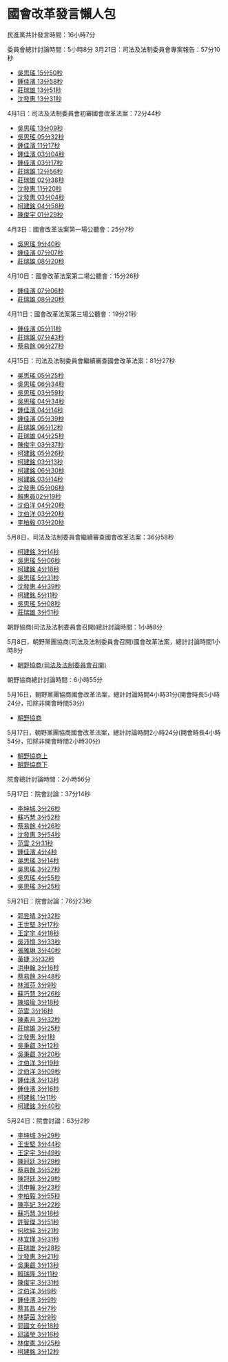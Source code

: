 # 國會改革發言懶人包

民進黨共計發言時間：16小時7分

委員會總計討論時間：5小時8分
3月21日：司法及法制委員會專案報告：57分10秒
- [吳思瑤 15分50秒]( https://ivod.ly.gov.tw/Play/Clip/1M/150234)
- [鍾佳濱 13分58秒]( https://ivod.ly.gov.tw/Play/Clip/1M/150208)
- [莊瑞雄 13分51秒]( https://ivod.ly.gov.tw/Play/Clip/1M/150204)
- [沈發惠 13分31秒]( https://ivod.ly.gov.tw/Play/Clip/1M/150196)

4月1日：司法及法制委員會初審國會改革法案：72分44秒
- [吳思瑤 13分09秒]( https://ivod.ly.gov.tw/Play/Clip/1M/150772)
- [吳思瑤 05分32秒]( https://ivod.ly.gov.tw/Play/Clip/1M/150681)
- [鍾佳濱 11分17秒]( https://ivod.ly.gov.tw/Play/Clip/1M/150758)
- [鍾佳濱 03分04秒]( https://ivod.ly.gov.tw/Play/Clip/1M/150687)
- [鍾佳濱 03分17秒]( https://ivod.ly.gov.tw/Play/Clip/1M/150680)
- [莊瑞雄 12分56秒]( https://ivod.ly.gov.tw/Play/Clip/1M/150737)
- [莊瑞雄 02分38秒]( https://ivod.ly.gov.tw/Play/Clip/1M/150682)
- [沈發惠 11分20秒]( https://ivod.ly.gov.tw/Play/Clip/1M/150723)
- [沈發惠 03分04秒]( https://ivod.ly.gov.tw/Play/Clip/1M/150683)
- [柯建銘 04分58秒]( https://ivod.ly.gov.tw/Play/Clip/1M/150693)
- [陳俊宇 01分29秒]( https://ivod.ly.gov.tw/Play/Clip/1M/150695)

4月3日：國會改革法案第一場公聽會：25分7秒
- [吳思瑤 9分40秒]( https://ivod.ly.gov.tw/Play/Clip/1M/150863)
- [鍾佳濱 07分07秒]( https://ivod.ly.gov.tw/Play/Clip/1M/150872)
- [莊瑞雄 08分20秒]( https://ivod.ly.gov.tw/Play/Clip/1M/150868)

4月10日：國會改革法案第二場公聽會：15分26秒
- [鍾佳濱 07分06秒]( https://ivod.ly.gov.tw/Play/Clip/1M/150981)
- [莊瑞雄 08分20秒]( https://ivod.ly.gov.tw/Play/Clip/1M/150984)

4月11日：國會改革法案第三場公聽會：19分21秒
- [鍾佳濱 05分11秒]( https://ivod.ly.gov.tw/Play/Clip/1M/151032)
- [莊瑞雄 07分43秒]( https://ivod.ly.gov.tw/Play/Clip/1M/151062)
- [蔡易餘 06分27秒]( https://ivod.ly.gov.tw/Play/Clip/1M/151064)

4月15日：司法及法制委員會繼續審查國會改革法案：81分27秒
- [吳思瑤 05分25秒]( https://ivod.ly.gov.tw/Play/Clip/1M/151181)
- [吳思瑤 06分34秒]( https://ivod.ly.gov.tw/Play/Clip/1M/151127)
- [吳思瑤 03分59秒]( https://ivod.ly.gov.tw/Play/Clip/1M/151107)
- [吳思瑤 04分34秒]( https://ivod.ly.gov.tw/Play/Clip/1M/151089)
- [鍾佳濱 04分14秒]( https://ivod.ly.gov.tw/Play/Clip/1M/151085)
- [鍾佳濱 05分39秒]( https://ivod.ly.gov.tw/Play/Clip/1M/151186)
- [莊瑞雄 06分12秒]( https://ivod.ly.gov.tw/Play/Clip/1M/151182)
- [莊瑞雄 04分25秒]( https://ivod.ly.gov.tw/Play/Clip/1M/151091)
- [陳俊宇 03分37秒]( https://ivod.ly.gov.tw/Play/Clip/1M/151090)
- [柯建銘 05分26秒]( https://ivod.ly.gov.tw/Play/Clip/1M/151126)
- [柯建銘 03分13秒]( https://ivod.ly.gov.tw/Play/Clip/1M/151123)
- [柯建銘 06分30秒]( https://ivod.ly.gov.tw/Play/Clip/1M/151098)
- [柯建銘 03分14秒]( https://ivod.ly.gov.tw/Play/Clip/1M/151084)
- [沈發惠 05分06秒]( https://ivod.ly.gov.tw/Play/Clip/1M/151088)
- [賴惠員02分19秒]( https://ivod.ly.gov.tw/Play/Clip/1M/151185)
- [沈伯洋 04分20秒]( https://ivod.ly.gov.tw/Play/Clip/1M/151179)
- [沈伯洋 03分20秒]( https://ivod.ly.gov.tw/Play/Clip/1M/151099)
- [李柏毅 03分20秒]( https://ivod.ly.gov.tw/Play/Clip/1M/151102)

5月8日，司法及法制委員會繼續審查國會改革法案：36分58秒
- [柯建銘 3分14秒](https://ivod.ly.gov.tw/Play/Clip/1M/152251)
- [吳思瑤 5分06秒]( https://ivod.ly.gov.tw/Play/Clip/1M/152252)
- [柯建銘 4分18秒]( https://ivod.ly.gov.tw/Play/Clip/1M/152257)
- [吳思瑤 5分31秒]( https://ivod.ly.gov.tw/Play/Clip/1M/152262)
- [沈發惠 4分39秒]( https://ivod.ly.gov.tw/Play/Clip/1M/152263)
- [柯建銘 5分11秒]( https://ivod.ly.gov.tw/Play/Clip/1M/152271)
- [吳思瑤 5分08秒]( https://ivod.ly.gov.tw/Play/Clip/1M/152298)
- [莊瑞雄 3分51秒]( https://ivod.ly.gov.tw/Play/Clip/1M/152301)

朝野協商(司法及法制委員會召開)總計討論時間：1小時8分

5月8日，朝野黨團協商(司法及法制委員會召開)國會改革法案，總計討論時間1小時8分
- [朝野協商(司法及法制委員會召開)]( https://www.youtube.com/watch?v=zdiJJLU-aSA)

朝野協商總計討論時間：6小時55分

5月16日，朝野黨團協商國會改革法案，總計討論時間4小時31分(開會時長5小時24分，扣除非開會時間53分)
- [朝野協商]( https://ivod.ly.gov.tw/Play/Full/1M/15924)


5月17日，朝野黨團協商國會改革法案，總計討論時間2小時24分(開會時長4小時54分，扣除非開會時間2小時30分)
- [朝野協商上]( https://ivod.ly.gov.tw/Play/Full/1M/15927)
- [朝野協商下]( https://ivod.ly.gov.tw/Play/Full/1M/15928)

院會總計討論時間：2小時56分

5月17日：院會討論：37分14秒
- [李坤城 3分26秒]( https://ivod.ly.gov.tw/Play/Clip/1M/152673)
- [蘇巧慧 3分52秒]( https://ivod.ly.gov.tw/Play/Clip/1M/152672)
- [蔡易餘 4分26秒]( https://ivod.ly.gov.tw/Play/Clip/1M/152671)
- [沈發惠 3分54秒]( https://ivod.ly.gov.tw/Play/Clip/1M/152669)
- [范雲 2分31秒]( https://ivod.ly.gov.tw/Play/Clip/1M/152667)
- [鍾佳濱 4分4秒]( https://ivod.ly.gov.tw/Play/Clip/1M/152663)
- [吳思瑤 3分14秒]( https://ivod.ly.gov.tw/Play/Clip/1M/152670)
- [吳思瑤 3分27秒]( https://ivod.ly.gov.tw/Play/Clip/1M/152668)
- [吳思瑤 4分55秒]( https://ivod.ly.gov.tw/Play/Clip/1M/152665)
- [吳思瑤 3分25秒]( https://ivod.ly.gov.tw/Play/Clip/1M/152664)


5月21日：院會討論：76分23秒
- [郭昱晴 3分32秒]( https://ivod.ly.gov.tw/Play/Clip/1M/152728)
- [王世堅 3分17秒]( https://ivod.ly.gov.tw/Play/Clip/1M/152726)
- [王定宇 4分18秒]( https://ivod.ly.gov.tw/Play/Clip/1M/152725)
- [吳沛憶 3分33秒]( https://ivod.ly.gov.tw/Play/Clip/1M/152724)
- [張雅琳 3分40秒]( https://ivod.ly.gov.tw/Play/Clip/1M/152723)
- [黃捷 3分32秒]( https://ivod.ly.gov.tw/Play/Clip/1M/152722)
- [洪申翰 3分16秒]( https://ivod.ly.gov.tw/Play/Clip/1M/152721)
- [蔡易餘 3分48秒]( https://ivod.ly.gov.tw/Play/Clip/1M/152720)
- [林淑芬 3分9秒]( https://ivod.ly.gov.tw/Play/Clip/1M/152719)
- [蘇巧慧 3分26秒]( https://ivod.ly.gov.tw/Play/Clip/1M/152718)
- [陳培瑜 3分18秒]( https://ivod.ly.gov.tw/Play/Clip/1M/152729)
- [范雲 3分16秒]( https://ivod.ly.gov.tw/Play/Clip/1M/152730)
- [陳素月 3分32秒]( https://ivod.ly.gov.tw/Play/Clip/1M/152731)
- [莊瑞雄 3分25秒]( https://ivod.ly.gov.tw/Play/Clip/1M/152717)
- [沈發惠 3分1秒]( https://ivod.ly.gov.tw/Play/Clip/1M/152705)
- [吳秉叡 3分12秒]( https://ivod.ly.gov.tw/Play/Clip/1M/152706)
- [吳秉叡 3分20秒]( https://ivod.ly.gov.tw/Play/Clip/1M/152727)
- [沈伯洋 3分19秒]( https://ivod.ly.gov.tw/Play/Clip/1M/152732)
- [沈伯洋 3分09秒]( https://ivod.ly.gov.tw/Play/Clip/1M/152704)
- [鍾佳濱 3分13秒]( https://ivod.ly.gov.tw/Play/Clip/1M/152733)
- [鍾佳濱 3分16秒]( https://ivod.ly.gov.tw/Play/Clip/1M/152703)
- [柯建銘 1分11秒]( https://ivod.ly.gov.tw/Play/Clip/1M/152702)
- [柯建銘 3分40秒]( https://ivod.ly.gov.tw/Play/Clip/1M/152701)

5月24日：院會討論：63分2秒
- [李坤城 3分29秒]( https://ivod.ly.gov.tw/Play/Clip/1M/152973)
- [王世堅 3分44秒]( https://ivod.ly.gov.tw/Play/Clip/1M/152968)
- [王定宇 3分49秒]( https://ivod.ly.gov.tw/Play/Clip/1M/152965)
- [陳冠廷 3分29秒]( https://ivod.ly.gov.tw/Play/Clip/1M/152937)
- [蔡易餘 3分52秒]( https://ivod.ly.gov.tw/Play/Clip/1M/152974)
- [陳冠廷 3分29秒]( https://ivod.ly.gov.tw/Play/Clip/1M/152972)
- [洪申翰 3分23秒]( https://ivod.ly.gov.tw/Play/Clip/1M/152959)
- [李柏毅 3分55秒]( https://ivod.ly.gov.tw/Play/Clip/1M/152971)
- [陳亭妃 3分22秒]( https://ivod.ly.gov.tw/Play/Clip/1M/152970)
- [蘇巧慧 3分18秒]( https://ivod.ly.gov.tw/Play/Clip/1M/152963)
- [許智傑 3分51秒]( https://ivod.ly.gov.tw/Play/Clip/1M/152969)
- [何欣純 3分21秒]( https://ivod.ly.gov.tw/Play/Clip/1M/152967)
- [林宜瑾 3分31秒]( https://ivod.ly.gov.tw/Play/Clip/1M/152966)
- [莊瑞雄 3分28秒]( https://ivod.ly.gov.tw/Play/Clip/1M/152954)
- [沈發惠 3分21秒]( https://ivod.ly.gov.tw/Play/Clip/1M/152960)
- [吳秉叡 3分13秒]( https://ivod.ly.gov.tw/Play/Clip/1M/152956)
- [賴瑞隆 3分11秒]( https://ivod.ly.gov.tw/Play/Clip/1M/152964)
- [陳俊宇 3分31秒]( https://ivod.ly.gov.tw/Play/Clip/1M/152962)
- [沈伯洋 3分9秒]( https://ivod.ly.gov.tw/Play/Clip/1M/152955)
- [鍾佳濱 3分9秒]( https://ivod.ly.gov.tw/Play/Clip/1M/152952)
- [蔡其昌 4分7秒]( https://ivod.ly.gov.tw/Play/Clip/1M/152951)
- [林楚茵 3分9秒]( https://ivod.ly.gov.tw/Play/Clip/1M/152953)
- [郭國文 6分18秒]( https://ivod.ly.gov.tw/Play/Clip/1M/152957)
- [邱議瑩 3分16秒]( https://ivod.ly.gov.tw/Play/Clip/1M/152958)
- [林俊憲 3分25秒]( https://ivod.ly.gov.tw/Play/Clip/1M/152961)
- [柯建銘 3分12秒]( https://ivod.ly.gov.tw/Play/Clip/1M/152950)

